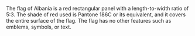 The flag of Albania is a red rectangular panel with a length-to-width ratio of 5:3. The shade of red used is Pantone 186C or its equivalent, and it covers the entire surface of the flag. The flag has no other features such as emblems, symbols, or text.